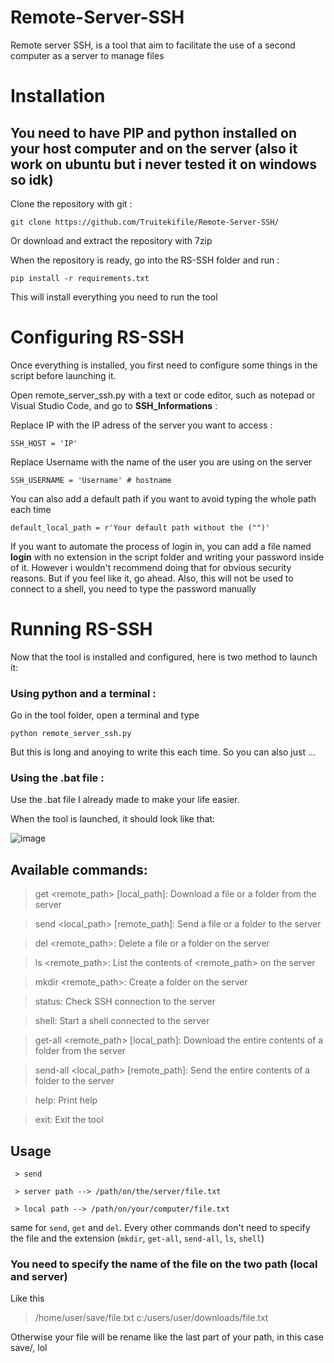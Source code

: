 # Remote-Server-SSH

Remote server SSH, is a tool that aim to facilitate the use of a second computer as a server to manage files

# Installation

## You need to have PIP and python installed on your host computer and on the server (also it work on ubuntu but i never tested it on windows so idk)

Clone the repository with git :
```
git clone https://github.com/Truitekifile/Remote-Server-SSH/
```
Or download and extract the repository with 7zip


When the repository is ready, go into the RS-SSH folder and run :
```
pip install -r requirements.txt
```
This will install everything you need to run the tool

# Configuring RS-SSH

Once everything is installed, you first need to configure some things in the script before launching it.

Open remote_server_ssh.py with a text or code editor, such as notepad or Visual Studio Code, and go to __SSH_Informations__ :

Replace IP with the IP adress of the server you want to access :
```
SSH_HOST = 'IP'
```
Replace Username with the name of the user you are using on the server
```
SSH_USERNAME = 'Username' # hostname
```
You can also add a default path if you want to avoid typing the whole path each time
```
default_local_path = r'Your default path without the ("")'
```
If you want to automate the process of login in, you can add a file named __login__ with no extension in the script folder and writing your password inside of it. However i wouldn't recommend doing that for obvious security reasons. But if you feel like it, go ahead. Also, this will not be used to connect to a shell, you need to type the password manually

# Running RS-SSH

Now that the tool is installed and configured, here is two method to launch it:

### Using python and a terminal :

Go in the tool folder, open a terminal and type
```
python remote_server_ssh.py
```
But this is long and anoying to write this each time. So you can also just ...

### Using the .bat file :

Use the .bat file I already made to make your life easier. 

When the tool is launched, it should look like that:

![image](https://github.com/Truitekifile/Remote-Server-SSH/assets/91056971/a2932f24-61de-4f27-a51a-1b5c3f861f26)

## Available commands:


> get <remote_path> [local_path]: Download a file or a folder from the server

> send <local_path> [remote_path]: Send a file or a folder to the server

> del <remote_path>: Delete a file or a folder on the server

> ls <remote_path>: List the contents of <remote_path> on the server

> mkdir <remote_path>: Create a folder on the server

> status: Check SSH connection to the server

> shell: Start a shell connected to the server

> get-all <remote_path> [local_path]: Download the entire contents of a folder from the server

> send-all <local_path> [remote_path]: Send the entire contents of a folder to the server

> help: Print help

> exit: Exit the tool


## Usage

``` > send```

``` > server path --> /path/on/the/server/file.txt```

``` > local path --> /path/on/your/computer/file.txt```

same for ```send```, ```get``` and ```del```. Every other commands don't need to specify the file and the extension (```mkdir```, ```get-all```, ```send-all```, ```ls```, ```shell```)


### You need to specify the name of the file on the two path (local and server)
Like this

> /home/user/save/file.txt
> c:/users/user/downloads/file.txt

Otherwise your file will be rename like the last part of your path, in this case save/, lol
  






